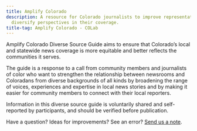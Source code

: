 ```yaml
---
title: Amplify Colorado
description: A resource for Colorado journalists to improve representation and
  diversify perspectives in their coverage.
title-tag: Amplify Colorado - COLab
---
```

Amplify Colorado Diverse Source Guide aims to ensure that Colorado’s local and statewide news coverage is more equitable and better reflects the communities it serves. 

The guide is a response to a call from community members and journalists of color who want to strengthen the relationship between newsrooms and Coloradans from diverse backgrounds of all kinds by broadening the range of voices, experiences and expertise in local news stories and by making it easier for community members to connect with their local reporters.

Information in this diverse source guide is voluntarily shared and self-reported by participants, and should be verified before publication.

Have a question? Ideas for improvements? See an error? [Send us a note](mailto:amplifycolorado@colabnews.co).